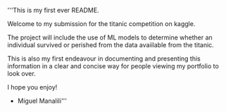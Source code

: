 '''This is my first ever README. 

Welcome to my submission for the titanic competition on kaggle. 

The project will include the use of ML models to determine whether an individual survived or perished from the data avaiilable from the titanic. 

This is also my first endeavour in documenting and presenting this information in a clear and concise way for people viewing my portfolio to look over. 

I hope you enjoy! 

- Miguel Manalili'''